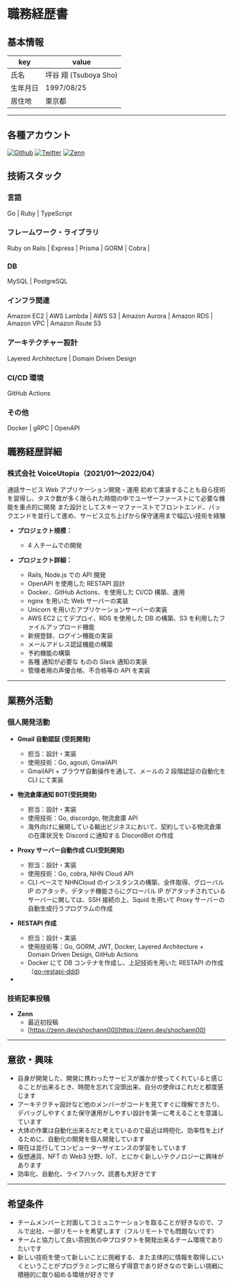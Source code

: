 # 職務経歴書

## 基本情報

| key      | value                 |
| -------- | --------------------- |
| 氏名     | 坪谷 翔 (Tsuboya Sho) |
| 生年月日 | 1997/08/25            |
| 居住地   | 東京都                |

---

## 各種アカウント

<p>
<a href="https://github.com/git-shochann" target="_blank"><img alt="Github" src="https://img.shields.io/badge/git_shochann-%2312100E.svg?&style=flat-square&logo=Github&logoColor=white" /></a>
<a href="https://twitter.com/00sht_" target="_blank"><img alt="Twitter" src="https://img.shields.io/badge/@00sht_-%231DA1F2.svg?&style=flat-square&logo=twitter&logoColor=white" /></a>
<a href="https://zenn.dev/shochann00" target="_blank"><img alt="Zenn" src="https://img.shields.io/badge/shochann00-3EA8FF.svg?&style=flat-square&logo=Zenn&logoColor=white" /></a>
</p>

## 技術スタック

### 言語

Go | Ruby | TypeScript

### フレームワーク・ライブラリ

Ruby on Rails | Express | Prisma | GORM | Cobra |

### DB

MySQL | PostgreSQL

### インフラ関連

Amazon EC2 | AWS Lambda | AWS S3 | Amazon Aurora | Amazon RDS | Amazon VPC | Amazon Route 53

### アーキテクチャー設計

Layered Architecture | Domain Driven Design

### CI/CD 環境

GitHub Actions

### その他

Docker | gRPC | OpenAPI

## 職務経歴詳細

### 株式会社 VoiceUtopia（2021/01〜2022/04）

通話サービス Web アプリケーション開発・運用
初めて実装することも自ら技術を習得し、タスク数が多く限られた時間の中でユーザーファーストにて必要な機能を重点的に開発
また設計としてスキーマファーストでフロントエンド、バックエンドを並行して進め、サービス立ち上げから保守運用まで幅広い技術を経験

- **プロジェクト規模：**
  - 4 人チームでの開発
- **プロジェクト詳細：**

  - Rails, Node.js での API 開発
  - OpenAPI を使用した RESTAPI 設計
  - Docker、GitHub Actions、を使用した CI/CD 構築、運用
  - nginx を用いた Web サーバーの実装
  - Unicorn を用いたアプリケーションサーバーの実装
  - AWS EC2 にてデプロイ、RDS を使用した DB の構築、S3 を利用したファイルアップロード機能
  - 新規登録、ログイン機能の実装
  - メールアドレス認証機能の構築
  - 予約機能の構築
  - 各種 通知が必要な ものの Slack 通知の実装
  - 管理者用の声優合格、不合格等の API を実装

---

## 業務外活動

### 個人開発活動

- **Gmail 自動認証 (受託開発)**

  - 担当：設計・実装
  - 使用技術：Go, agouti, GmailAPI
  - GmailAPI + ブラウザ自動操作を通して、メールの 2 段階認証の自動化を CLI にて実装

- **物流倉庫通知 BOT(受託開発)**

  - 担当：設計・実装
  - 使用技術：Go, discordgo, 物流倉庫 API
  - 海外向けに展開している輸出ビジネスにおいて、契約している物流倉庫の在庫状況を Discord に通知する DiscordBot の作成

- **Proxy サーバー自動作成 CLI(受託開発)**

  - 担当：設計・実装
  - 使用技術：Go, cobra, NHN Cloud API
  - CLI ベースで NHNCloud のインスタンスの構築、全件取得、グローバル IP のアタッチ、デタッチ機能さらにグローバル IP がアタッチされているサーバーに関しては、SSH 接続の上、Squid を用いて Proxy サーバーの自動生成行うプログラムの作成

- **RESTAPI 作成**

  - 担当：設計・実装
  - 使用技術等：Go, GORM, JWT, Docker, Layered Architecture + Domain Driven Design, GitHub Actions
  - Docker にて DB コンテナを作成し、上記技術を用いた RESTAPI の作成（[go-restapi-ddd](https://github.com/git-shochann/go-restapi-ddd))

-

### 技術記事投稿

- **Zenn**
  - 最近初投稿
  - [https://zenn.dev/shochann00](https://zenn.dev/shochann00)

---

## 意欲・興味

- 自身が開発した、開発に携わったサービスが誰かが使ってくれていると感じることが出来るとき、時間を忘れて没頭出来、自分の使命はこれだと都度感じます
- アーキテクチャ設計など他のメンバーがコードを見てすぐに理解できたり、デバッグしやすくまた保守運用がしやすい設計を第一に考えることを意識しています
- 大体の作業は自動化出来るだと考えているので最近は時短化、効率性を上げるために、自動化の開発を個人開発しています
- 現在は並行してコンピューターサイエンスの学習をしています
- 仮想通貨、NFT の Web3 分野、IoT、とにかく新しいテクノロジーに興味があります
- 効率化、自動化、ライフハック、読書も大好きです

---

## 希望条件

- チームメンバーと対面してコミュニケーションを取ることが好きなので、フルで出社、一部リモートを希望します（フルリモートでも問題ないです）
- チームと協力して良い雰囲気の中プロダクトを開発出来るチーム環境でありたいです
- 新しい技術を使って新しいことに挑戦する、また主体的に情報を取得しにいくということがプログラミングに限らず得意であり好きなので新しい挑戦に積極的に取り組める環境が好きです
